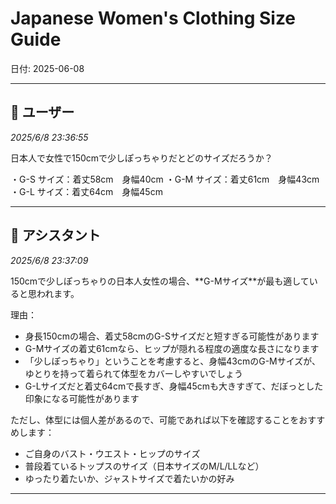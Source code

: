 # Japanese Women's Clothing Size Guide

日付: 2025-06-08

---

## 👤 ユーザー
*2025/6/8 23:36:55*

日本人で女性で150cmで少しぽっちゃりだとどのサイズだろうか？

・G-S サイズ：着丈58cm　身幅40cm ・G-M サイズ：着丈61cm　身幅43cm ・G-L サイズ：着丈64cm　身幅45cm

---

## 🤖 アシスタント
*2025/6/8 23:37:09*

150cmで少しぽっちゃりの日本人女性の場合、\*\*G-Mサイズ\*\*が最も適していると思われます。

理由：
- 身長150cmの場合、着丈58cmのG-Sサイズだと短すぎる可能性があります
- G-Mサイズの着丈61cmなら、ヒップが隠れる程度の適度な長さになります
- 「少しぽっちゃり」ということを考慮すると、身幅43cmのG-Mサイズが、ゆとりを持って着られて体型をカバーしやすいでしょう
- G-Lサイズだと着丈64cmで長すぎ、身幅45cmも大きすぎて、だぼっとした印象になる可能性があります

ただし、体型には個人差があるので、可能であれば以下を確認することをおすすめします：
- ご自身のバスト・ウエスト・ヒップのサイズ
- 普段着ているトップスのサイズ（日本サイズのM/L/LLなど）
- ゆったり着たいか、ジャストサイズで着たいかの好み

---
